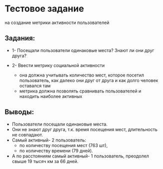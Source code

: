 # Тестовое задание
на создание метрики активности пользователей
## Задания:
- 1- Посещали пользователи одинаковые места? Знают ли они друг друга?

- 2- Ввести метрику социальной активности
    - она должна учитывать количество мест, которое посетил пользователь, как далеко они друг от друга и как долго человек оставался там 
    - метрика должна позволять сравнивать пользователей и находить наиболее активных

## Выводы:
- Пользователи посещали одинаковые места. 
- Они не знают друг друга, т.к. время посещения мест, длительность не совпадают.
- Самый активный- 2 пользователь:
    - по количеству посещения мест (763 шт),
    - по количеству времени (79 дней).
- А по расстояниям самый активный- 1 пользователь, преодолел свыше 19 тысяч км  за 66 дней.
